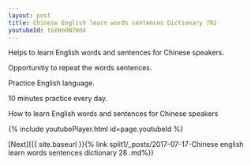 ```yaml
---
layout: post
title: Chinese English learn words sentences Dictionary 792 
youtubeId: tGYHoON7Hd4
---
```

 
 
Helps to learn English words and sentences for Chinese speakers.

Opportunitiy to repeat the words sentences. 

Practice English language. 
 
10 minutes practice every day. 
 
How to learn English words and sentences for Chinese speakers 
 
{% include youtubePlayer.html id=page.youtubeId %}
 
 
[Next]({{ site.baseurl }}{% link  split1/_posts/2017-07-17-Chinese english learn words sentences dictionary 28 .md%})
 

